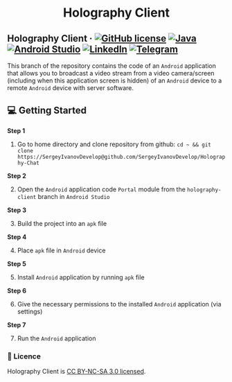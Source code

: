 <h1 align="center">
  Holography Client
</h1>

## Holography Client &middot; [![GitHub license](https://img.shields.io/badge/license-CC%20BY--NC--SA%203.0-blue)](./LICENSE) [![Java](https://img.shields.io/badge/Java-SE8-blue)](https://www.java.com/) [![Android Studio](https://img.shields.io/badge/IDE-Android%20Studio-lightgrey)](https://developer.android.com/studio) [![LinkedIn](https://img.shields.io/badge/linkedin-Sergey%20Ivanov-blue)](https://www.linkedin.com/in/sergey-ivanov-33413823a/) [![Telegram](https://img.shields.io/badge/telegram-%40SergeyIvanov__dev-blueviolet)](https://t.me/SergeyIvanov_dev) ##

This branch of the repository contains the code of an `Android` application that allows you to broadcast a video stream from a video camera/screen (including when this application screen is hidden) of an `Android` device to a remote `Android` device with server software.

## :computer: Getting Started  ##

**Step 1**

1. Go to home directory and clone repository from github: `cd ~ && git clone https://SergeyIvanovDevelop@github.com/SergeyIvanovDevelop/Holography-Chat`

**Step 2**<br>

2. Open the `Android` application code `Portal` module from the `holography-client` branch in `Android Studio` 

**Step 3**<br>

3. Build the project into an `apk` file

**Step 4**<br>

4. Place `apk` file in `Android` device

**Step 5**<br>

5. Install `Android` application by running `apk` file

**Step 6**<br>

6. Give the necessary permissions to the installed `Android` application (via settings)

**Step 7**<br>

7. Run the `Android` application

### :bookmark_tabs: Licence ###
Holography Client is [CC BY-NC-SA 3.0 licensed](./LICENSE).

